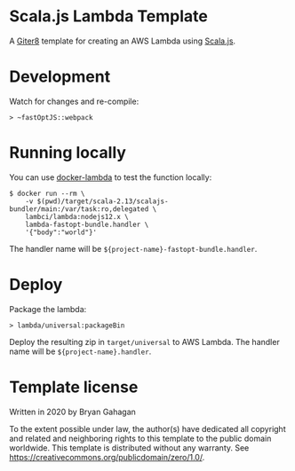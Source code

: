 # Scala.js Lambda Template

A [Giter8](http://www.foundweekends.org/giter8/) template for creating an AWS Lambda using [Scala.js](http://www.scala-js.org/).

# Development

Watch for changes and re-compile:
```
> ~fastOptJS::webpack
```

# Running locally

You can use [docker-lambda](https://github.com/lambci/docker-lambda) to test the function locally:

```
$ docker run --rm \
    -v $(pwd)/target/scala-2.13/scalajs-bundler/main:/var/task:ro,delegated \
    lambci/lambda:nodejs12.x \
    lambda-fastopt-bundle.handler \
    '{"body":"world"}'
```

The handler name will be `${project-name}-fastopt-bundle.handler`.

# Deploy

Package the lambda:
```
> lambda/universal:packageBin
```

Deploy the resulting zip in `target/universal` to AWS Lambda. The handler name will be `${project-name}.handler`.


# Template license

Written in 2020 by Bryan Gahagan 

To the extent possible under law, the author(s) have dedicated all copyright and related
and neighboring rights to this template to the public domain worldwide.
This template is distributed without any warranty. See <https://creativecommons.org/publicdomain/zero/1.0/>.
